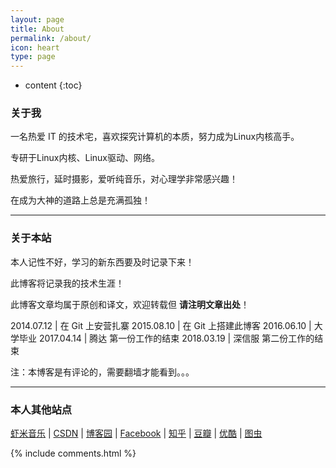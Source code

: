 ```yaml
---
layout: page
title: About
permalink: /about/
icon: heart
type: page
---
```


* content
{:toc}


### 关于我

一名热爱 IT 的技术宅，喜欢探究计算机的本质，努力成为Linux内核高手。    

专研于Linux内核、Linux驱动、网络。

热爱旅行，延时摄影，爱听纯音乐，对心理学非常感兴趣！

在成为大神的道路上总是充满孤独！ 

---

### 关于本站   

本人记性不好，学习的新东西要及时记录下来！

此博客将记录我的技术生涯！

此博客文章均属于原创和译文，欢迎转载但 __请注明文章出处__！

2014.07.12 | 在 Git 上安营扎寨
2015.08.10 | 在 Git 上搭建此博客
2016.06.10 | 大学毕业
2017.04.14 | 腾达 第一份工作的结束
2018.03.19 | 深信服 第二份工作的结束


注：本博客是有评论的，需要翻墙才能看到。。。

---


### 本人其他站点

[虾米音乐](http://www.xiami.com/space/lib-song/u/36002852?spm=a1z1s.6626009.229054153.3.7v3L46) \| [CSDN](http://blog.csdn.net/u014328976/article) \| [博客园](http://www.cnblogs.com/cxd2014/p/) \| [Facebook](https://www.facebook.com/profile.php?id=100006606157322) \| [知乎](http://www.zhihu.com/people/cheng-sheng-92) \| [豆瓣](http://www.douban.com/people/81914486/) \| [优酷](http://i.youku.com/i/UMTQ0ODkzMTAzMg==/videos) \| [图虫](https://tuchong.com/1374882/)

{% include comments.html %}
